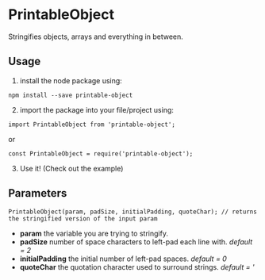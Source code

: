 # PrintableObject
Stringifies objects, arrays and everything in between.

## Usage
1. install the node package using:
  ```
  npm install --save printable-object
  ```
2. import the package into your file/project using:

  ```
  import PrintableObject from 'printable-object';
  ```
  or
  
  ```
  const PrintableObject = require('printable-object');
  ```
3. Use it! (Check out the example)

## Parameters
```
PrintableObject(param, padSize, initialPadding, quoteChar); // returns the stringified version of the input param
```

- **param** the variable you are trying to stringify.
- **padSize** number of space characters to left-pad each line with. *default = 2*
- **initialPadding** the initial number of left-pad spaces. *default = 0*
- **quoteChar** the quotation character used to surround strings. *default = '*